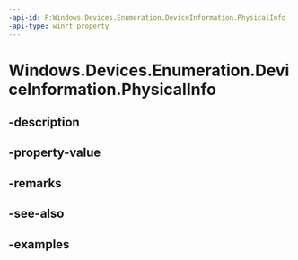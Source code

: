 ```yaml
---
-api-id: P:Windows.Devices.Enumeration.DeviceInformation.PhysicalInfo
-api-type: winrt property
---
```


<!-- Property syntax.
public DevicePhysicalInfo PhysicalInfo { get; }
-->

# Windows.Devices.Enumeration.DeviceInformation.PhysicalInfo

## -description

## -property-value

## -remarks

## -see-also

## -examples

